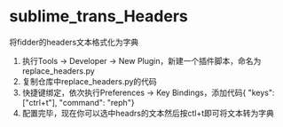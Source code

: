 # sublime_trans_Headers
 将fidder的headers文本格式化为字典
1. 执行Tools -> Developer -> New Plugin，新建一个插件脚本，命名为replace_headers.py
2. 复制仓库中replace_headers.py的代码
3. 快捷键绑定，依次执行Preferences -> Key Bindings，添加代码{ "keys": ["ctrl+t"], "command": "reph"}
4. 配置完毕，现在你可以选中headrs的文本然后按ctl+t即可将文本转为字典